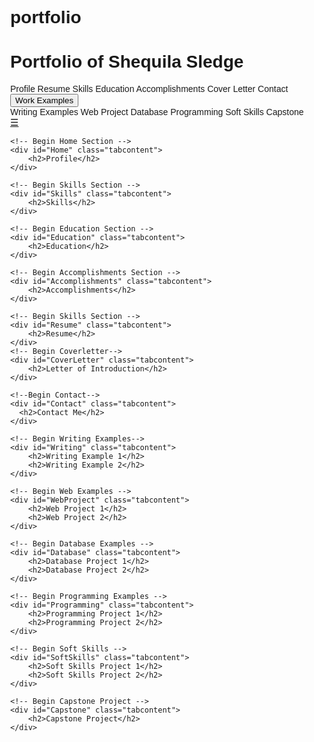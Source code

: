 # portfolio
<!DOCTYPE html>
<html>
<head>
    <meta charset="utf-8">
    <meta http-equiv="X-UA-Compatible" content="IE=edge,chrome=1">
    <title>Bruce Bauer - E-Commerce Lectures and Resources</title>
    <meta name="description" content="E-Commerce and Information Technology Lectures">
    <meta name="keywords" content="E-Commerce, HTML, CSS, PHP ,JavaScript">
    <meta name="author" content="Bruce Bauer">
    <meta name="viewport" content="width=device-width, initial-scale=1">
    <link rel="stylesheet" href="https://cdnjs.cloudflare.com/ajax/libs/font-awesome/4.7.0/css/font-awesome.min.css">
    <!-- See https://www.w3schools.com/howto/howto_js_responsive_navbar_dropdown.asp-->
<style>
body {margin:0;font-family:Arial}

.topnav {
  overflow: hidden;
  background-color: #333;
}

.topnav a {
  float: left;
  display: block;
  color: #f2f2f2;
  text-align: center;
  padding: 14px 16px;
  text-decoration: none;
  font-size: 17px;
}

.active {
  background-color: #04AA6D;
  color: white;
}

.topnav .icon {
  display: none;
}

.dropdown {
  float: left;
  overflow: hidden;
}

.dropdown .dropbtn {
  font-size: 17px;    
  border: none;
  outline: none;
  color: white;
  padding: 14px 16px;
  background-color: inherit;
  font-family: inherit;
  margin: 0;
}

.dropdown-content {
  display: none;
  position: absolute;
  background-color: #f9f9f9;
  min-width: 160px;
  box-shadow: 0px 8px 16px 0px rgba(0,0,0,0.2);
  z-index: 1;
}

.dropdown-content a {
  float: none;
  color: black;
  padding: 12px 16px;
  text-decoration: none;
  display: block;
  text-align: left;
}

.topnav a:hover, .dropdown:hover .dropbtn {
  background-color: #555;
  color: white;
}

.dropdown-content a:hover {
  background-color: #ddd;
  color: black;
}

.dropdown:hover .dropdown-content {
  display: block;
}

@media screen and (max-width: 600px) {
  .topnav a:not(:first-child), .dropdown .dropbtn {
    display: none;
  }
  .topnav a.icon {
    float: right;
    display: block;
  }
}

@media screen and (max-width: 600px) {
  .topnav.responsive {position: relative;}
  .topnav.responsive .icon {
    position: absolute;
    right: 0;
    top: 0;
  }
  .topnav.responsive a {
    float: none;
    display: block;
    text-align: left;
  }
  .topnav.responsive .dropdown {float: none;}
  .topnav.responsive .dropdown-content {position: relative;}
  .topnav.responsive .dropdown .dropbtn {
    display: block;
    width: 100%;
    text-align: left;
  }
}



body {
	font-family: "Trebuchet MS", Arial, Helvetica, sans-serif;
	/*background-color: #666;*/
	}

#container {
	margin-right: 50px;
	margin-left: 50px;
	margin-top: 50px;
	margin-bottom: 50px;
}

p {
	margin-bottom: 20px;
}

p.shift {
    margin-left: 30px;
}

.listmargin  {
	margin-bottom: 20px;
}	

.img-style-1 {
	float: left;
	margin-right: 10px;
    margin-bottom: 10px;
	padding: 5px;
	border: 1px solid #CCC;
}	



</style>
</head>
<body>
<div id="container">
    <h1>Portfolio of Shequila Sledge</h1>
    <div class="topnav" id="myTopnav">
        <a class="tablinks" onclick="openTab(event, 'Home')" class="active" id="defaultOpen">Profile</a>
        <a class="tablinks" onclick="openTab(event, 'Resume')">Resume</a>
        <a class="tablinks" onclick="openTab(event, 'Skills')">Skills</a>
        <a class="tablinks" onclick="openTab(event, 'Education')">Education</a>
        <a class="tablinks" onclick="openTab(event, 'Accomplishments')">Accomplishments</a>
        <a class="tablinks" onclick="openTab(event, 'CoverLetter')">Cover Letter</a>
        <a class="tablinks" onclick="openTab(event, 'Contact')">Contact</a>
        <div class="dropdown">
            <button class="dropbtn">Work Examples 
                <i class="fa fa-caret-down"></i>
            </button>
            <div class="dropdown-content">
                <a class="tablinks" onclick="openTab(event, 'Writing')">Writing Examples</a>
                <a class="tablinks" onclick="openTab(event, 'WebProject')">Web Project</a>
                <a class="tablinks" onclick="openTab(event, 'Database')">Database</a>
                <a class="tablinks" onclick="openTab(event, 'Programming')">Programming</a>
                <a class="tablinks" onclick="openTab(event, 'SoftSkills')">Soft Skills</a>
                <a class="tablinks" onclick="openTab(event, 'Capstone')">Capstone</a>
            </div>
        </div> 
        <a href="javascript:void(0);" style="font-size:15px;" class="icon" onclick="myFunction()">&#9776;</a>
    </div>


    <!-- Begin Home Section -->
    <div id="Home" class="tabcontent">
        <h2>Profile</h2>
    </div>

    <!-- Begin Skills Section -->
    <div id="Skills" class="tabcontent">
        <h2>Skills</h2>
    </div>

    <!-- Begin Education Section -->
    <div id="Education" class="tabcontent">
        <h2>Education</h2>
    </div>

    <!-- Begin Accomplishments Section -->
    <div id="Accomplishments" class="tabcontent">
        <h2>Accomplishments</h2>
    </div>        
  
    <!-- Begin Skills Section -->
    <div id="Resume" class="tabcontent">
        <h2>Resume</h2>
    </div>
    <!-- Begin Coverletter-->
    <div id="CoverLetter" class="tabcontent">
        <h2>Letter of Introduction</h2>
    </div>

    <!--Begin Contact-->
    <div id="Contact" class="tabcontent">
      <h2>Contact Me</h2>
    </div>

    <!-- Begin Writing Examples-->
    <div id="Writing" class="tabcontent">
        <h2>Writing Example 1</h2>
        <h2>Writing Example 2</h2>
    </div>

    <!-- Begin Web Examples -->
    <div id="WebProject" class="tabcontent">
        <h2>Web Project 1</h2>
        <h2>Web Project 2</h2>
    </div>

    <!-- Begin Database Examples -->
    <div id="Database" class="tabcontent">
        <h2>Database Project 1</h2>
        <h2>Database Project 2</h2>
    </div>

    <!-- Begin Programming Examples -->
    <div id="Programming" class="tabcontent">
        <h2>Programming Project 1</h2>
        <h2>Programming Project 2</h2>
    </div>

    <!-- Begin Soft Skills -->
    <div id="SoftSkills" class="tabcontent">
        <h2>Soft Skills Project 1</h2>
        <h2>Soft Skills Project 2</h2>
    </div>

    <!-- Begin Capstone Project -->
    <div id="Capstone" class="tabcontent">
        <h2>Capstone Project</h2>
    </div>
</div>

<script>
/* Click the default tab so that the profile is displayed */
document.getElementById("defaultOpen").click();

function myFunction() {
  var x = document.getElementById("myTopnav");
  if (x.className === "topnav") {
    x.className += " responsive";
  } else {
    x.className = "topnav";
  }
}

function openTab(evt, cityName) {
    var i, tabcontent, tablinks;
    tabcontent = document.getElementsByClassName("tabcontent");
    for (i = 0; i < tabcontent.length; i++) {
        tabcontent[i].style.display = "none";
    }
    tablinks = document.getElementsByClassName("tablinks");
    for (i = 0; i < tablinks.length; i++) {
        tablinks[i].className = tablinks[i].className.replace(" active", "");
    }
    document.getElementById(cityName).style.display = "block";
    evt.currentTarget.className += " active";
}
</script>
</body>
</html>
